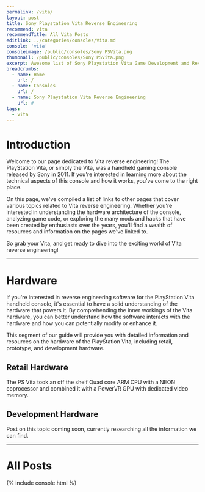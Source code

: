```yaml
---
permalink: /vita/
layout: post
title: Sony Playstation Vita Reverse Engineering
recommend: vita
recommendTitle: All Vita Posts
editlink: ../categories/consoles/Vita.md
console: 'vita'
consoleimage: /public/consoles/Sony PSVita.png
thumbnail: /public/consoles/Sony PSVita.png
excerpt: Awesome list of Sony Playstation Vita Game Development and Reverse Engineering information
breadcrumbs:
  - name: Home
    url: /
  - name: Consoles
    url: /
  - name: Sony Playstation Vita Reverse Engineering
    url: #
tags:
  - vita
---
```


# Introduction
Welcome to our page dedicated to Vita reverse engineering! The PlayStation Vita, or simply the Vita, was a handheld gaming console released by Sony in 2011. If you're interested in learning more about the technical aspects of this console and how it works, you've come to the right place. 

On this page, we've compiled a list of links to other pages that cover various topics related to Vita reverse engineering. Whether you're interested in understanding the hardware architecture of the console, analyzing game code, or exploring the many mods and hacks that have been created by enthusiasts over the years, you'll find a wealth of resources and information on the pages we've linked to. 

So grab your Vita, and get ready to dive into the exciting world of Vita reverse engineering!

---
# Hardware
If you're interested in reverse engineering software for the PlayStation Vita handheld console, it's essential to have a solid understanding of the hardware that powers it. By comprehending the inner workings of the Vita hardware, you can better understand how the software interacts with the hardware and how you can potentially modify or enhance it.

This segment of our guide will provide you with detailed information and resources on the hardware of the PlayStation Vita, including retail, prototype, and development hardware.

## Retail Hardware
The PS Vita took an off the shelf Quad core ARM CPU with a NEON coprocessor and combined it with a PowerVR GPU with dedicated video memory.

## Development Hardware
Post on this topic coming soon, currently researching all the information we can find.

---
# All Posts
<div>

{% include console.html %}
</div>
